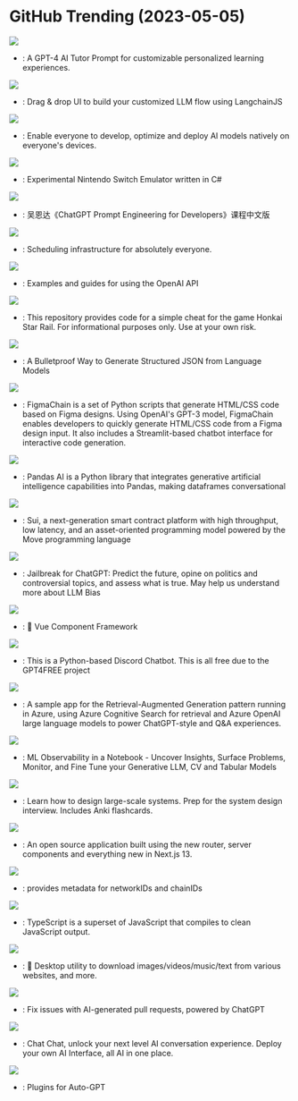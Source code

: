 # GitHub Trending (2023-05-05)

![](https://img.shields.io/badge/none-New%20379-green?style=flat-square&logo=appveyor)
- [](https://github.comundefined): A GPT-4 AI Tutor Prompt for customizable personalized learning experiences.

![](https://img.shields.io/badge/JavaScript-New%20168-green?style=flat-square&logo=appveyor)
- [](https://github.comundefined): Drag & drop UI to build your customized LLM flow using LangchainJS

![](https://img.shields.io/badge/Python-New%20454-green?style=flat-square&logo=appveyor)
- [](https://github.comundefined): Enable everyone to develop, optimize and deploy AI models natively on everyone's devices.

![](https://img.shields.io/badge/C%23-New%201-green?style=flat-square&logo=appveyor)
- [](https://github.comundefined): Experimental Nintendo Switch Emulator written in C#

![](https://img.shields.io/badge/Jupyter%20Notebook-New%20150-green?style=flat-square&logo=appveyor)
- [](https://github.comundefined): 吴恩达《ChatGPT Prompt Engineering for Developers》课程中文版

![](https://img.shields.io/badge/TypeScript-New%20127-green?style=flat-square&logo=appveyor)
- [](https://github.comundefined): Scheduling infrastructure for absolutely everyone.

![](https://img.shields.io/badge/Jupyter%20Notebook-New%20322-green?style=flat-square&logo=appveyor)
- [](https://github.comundefined): Examples and guides for using the OpenAI API

![](https://img.shields.io/badge/C%2B%2B-New%2050-green?style=flat-square&logo=appveyor)
- [](https://github.comundefined): This repository provides code for a simple cheat for the game Honkai Star Rail. For informational purposes only. Use at your own risk.

![](https://img.shields.io/badge/Jupyter%20Notebook-New%20162-green?style=flat-square&logo=appveyor)
- [](https://github.comundefined): A Bulletproof Way to Generate Structured JSON from Language Models

![](https://img.shields.io/badge/Python-New%2031-green?style=flat-square&logo=appveyor)
- [](https://github.comundefined): FigmaChain is a set of Python scripts that generate HTML/CSS code based on Figma designs. Using OpenAI's GPT-3 model, FigmaChain enables developers to quickly generate HTML/CSS code from a Figma design input. It also includes a Streamlit-based chatbot interface for interactive code generation.

![](https://img.shields.io/badge/Python-New%20784-green?style=flat-square&logo=appveyor)
- [](https://github.comundefined): Pandas AI is a Python library that integrates generative artificial intelligence capabilities into Pandas, making dataframes conversational

![](https://img.shields.io/badge/Rust-New%2037-green?style=flat-square&logo=appveyor)
- [](https://github.comundefined): Sui, a next-generation smart contract platform with high throughput, low latency, and an asset-oriented programming model powered by the Move programming language

![](https://img.shields.io/badge/none-New%2020-green?style=flat-square&logo=appveyor)
- [](https://github.comundefined): Jailbreak for ChatGPT: Predict the future, opine on politics and controversial topics, and assess what is true. May help us understand more about LLM Bias

![](https://img.shields.io/badge/TypeScript-New%2013-green?style=flat-square&logo=appveyor)
- [](https://github.comundefined): 🐉 Vue Component Framework

![](https://img.shields.io/badge/Python-New%20140-green?style=flat-square&logo=appveyor)
- [](https://github.comundefined): This is a Python-based Discord Chatbot. This is all free due to the GPT4FREE project

![](https://img.shields.io/badge/Python-New%2034-green?style=flat-square&logo=appveyor)
- [](https://github.comundefined): A sample app for the Retrieval-Augmented Generation pattern running in Azure, using Azure Cognitive Search for retrieval and Azure OpenAI large language models to power ChatGPT-style and Q&A experiences.

![](https://img.shields.io/badge/Python-New%2051-green?style=flat-square&logo=appveyor)
- [](https://github.comundefined): ML Observability in a Notebook - Uncover Insights, Surface Problems, Monitor, and Fine Tune your Generative LLM, CV and Tabular Models

![](https://img.shields.io/badge/Python-New%20105-green?style=flat-square&logo=appveyor)
- [](https://github.comundefined): Learn how to design large-scale systems. Prep for the system design interview. Includes Anki flashcards.

![](https://img.shields.io/badge/TypeScript-New%20116-green?style=flat-square&logo=appveyor)
- [](https://github.comundefined): An open source application built using the new router, server components and everything new in Next.js 13.

![](https://img.shields.io/badge/Kotlin-New%2025-green?style=flat-square&logo=appveyor)
- [](https://github.comundefined): provides metadata for networkIDs and chainIDs

![](https://img.shields.io/badge/TypeScript-New%2039-green?style=flat-square&logo=appveyor)
- [](https://github.comundefined): TypeScript is a superset of JavaScript that compiles to clean JavaScript output.

![](https://img.shields.io/badge/Python-New%2076-green?style=flat-square&logo=appveyor)
- [](https://github.comundefined): 🍰 Desktop utility to download images/videos/music/text from various websites, and more.

![](https://img.shields.io/badge/Python-New%2025-green?style=flat-square&logo=appveyor)
- [](https://github.comundefined): Fix issues with AI-generated pull requests, powered by ChatGPT

![](https://img.shields.io/badge/TypeScript-New%2093-green?style=flat-square&logo=appveyor)
- [](https://github.comundefined): Chat Chat, unlock your next level AI conversation experience. Deploy your own AI Interface, all AI in one place.

![](https://img.shields.io/badge/Python-New%2070-green?style=flat-square&logo=appveyor)
- [](https://github.comundefined): Plugins for Auto-GPT

